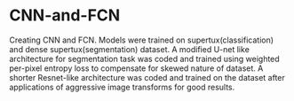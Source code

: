 # CNN-and-FCN
Creating CNN and FCN. Models were trained on supertux(classification) and dense supertux(segmentation) dataset. A modified U-net like architecture for segmentation task was coded and trained using weighted per-pixel entropy loss to compensate for skewed nature of dataset. A shorter Resnet-like architecture was coded and trained on the dataset after applications of aggressive image transforms for good results.
